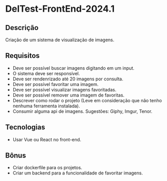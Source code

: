 # DelTest-FrontEnd-2024.1

## Descrição
Criação de um sistema de visualização de imagens.

## Requisitos
- Deve ser possível buscar imagens digitando em um input.
- O sistema deve ser responsível.
- Deve ser rendenrizado até 20 imagens por consulta.
- Deve ser possível favoritar uma imagem.
- Deve ser possível visualizar imagens favoritadas.
- Deve ser possível remover uma imagem de favoritas.
- Descrever como rodar o projeto (Leve em consideração que não tenho nenhuma ferramenta instalada).
- Consumir alguma api de imagens. Sugestões: Giphy, Imgur, Tenor.

## Tecnologias
- Usar Vue ou React no front-end.

## Bônus
- Criar dockerfile para os projetos.
- Criar um backend para a funcionalidade de favoritar imagens.
